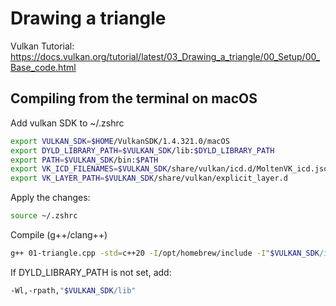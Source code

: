 # Drawing a triangle
Vulkan Tutorial: https://docs.vulkan.org/tutorial/latest/03_Drawing_a_triangle/00_Setup/00_Base_code.html

## Compiling from the terminal on macOS
Add vulkan SDK to ~/.zshrc
```zsh
export VULKAN_SDK=$HOME/VulkanSDK/1.4.321.0/macOS
export DYLD_LIBRARY_PATH=$VULKAN_SDK/lib:$DYLD_LIBRARY_PATH
export PATH=$VULKAN_SDK/bin:$PATH
export VK_ICD_FILENAMES=$VULKAN_SDK/share/vulkan/icd.d/MoltenVK_icd.json
export VK_LAYER_PATH=$VULKAN_SDK/share/vulkan/explicit_layer.d
```
Apply the changes:
```zsh
source ~/.zshrc
```
Compile (g++/clang++)
```zsh
g++ 01-triangle.cpp -std=c++20 -I/opt/homebrew/include -I"$VULKAN_SDK/include" -L/opt/homebrew/lib -L"$VULKAN_SDK/lib" -lglfw -lvulkan 
```
If DYLD_LIBRARY_PATH is not set, add:
```zsh
-Wl,-rpath,"$VULKAN_SDK/lib"
```